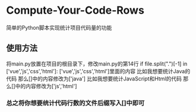 # Compute-Your-Code-Rows
简单的Python脚本实现统计项目代码量的功能
## 使用方法
将main.py放置在项目的根目录下，修改main.py的第14行
  if file.split(".")[-1] in ['vue','js','css','html']:
 ['vue','js','css','html']里面的内容
 比如我想要统计Java的代码 那么[]中的内容修改为['java']
 比如我想要统计JavaScript和Html的代码 那么[]中的内容修改为['js','html']
 ### 总之将你想要统计代码行数的文件后缀写入[]中即可
